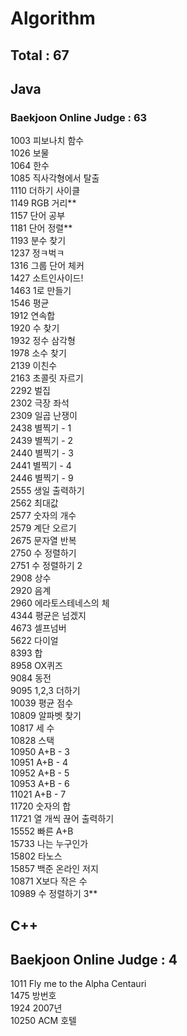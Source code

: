 # Algorithm

## Total : 67

## Java

### Baekjoon Online Judge : 63

1003 피보나치 함수   
1026 보물   
1064 한수   
1085 직사각형에서 탈출   
1110 더하기 사이클  
1149 RGB 거리**    
1157 단어 공부  
1181 단어 정렬**   
1193 분수 찾기   
1237 정ㅋ벅ㅋ  
1316 그룹 단어 체커  
1427 소트인사이드!  
1463 1로 만들기  
1546 평균  
1912 연속합  
1920 수 찾기  
1932 정수 삼각형  
1978 소수 찾기   
2139 이친수  
2163 초콜릿 자르기   
2292 벌집  
2302 극장 좌석  
2309 일곱 난쟁이   
2438 별찍기 - 1  
2439 별찍기 - 2  
2440 별찍기 - 3  
2441 별찍기 - 4  
2446 별찍기 - 9  
2555 생일 출력하기  
2562 최대값  
2577 숫자의 개수  
2579 계단 오르기  
2675 문자열 반복  
2750 수 정렬하기  
2751 수 정렬하기 2  
2908 상수  
2920 음계  
2960 에라토스테네스의 체  
4344 평균은 넘겠지  
4673 셀프넘버   
5622 다이얼   
8393 합  
8958 OX퀴즈  
9084 동전  
9095 1,2,3 더하기  
10039 평균 점수  
10809 알파벳 찾기  
10817 세 수   
10828 스택  
10950 A+B - 3   
10951 A+B - 4    
10952 A+B - 5   
10953 A+B - 6   
11021 A+B - 7   
11720 숫자의 합    
11721 열 개씩 끊어 출력하기  
15552 빠른 A+B   
15733 나는 누구인가   
15802 타노스  
15857 백준 온라인 저지  
10871 X보다 작은 수  
10989 수 정렬하기 3**  

## C++

## Baekjoon Online Judge : 4

1011 Fly me to the Alpha Centauri   
1475 방번호   
1924 2007년   
10250 ACM 호텔  
